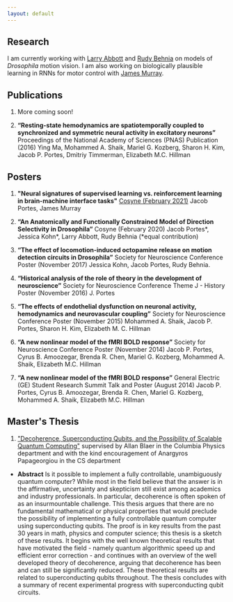 ```yaml
---
layout: default
---
```


## Research

I am currently working with [Larry Abbott](https://zuckermaninstitute.columbia.edu/larry-f-abbott-phd) and [Rudy Behnia](http://behnialab.neuroscience.columbia.edu/) on models of *Drosophila* motion vision. I am also working on biologically plausible learning in RNNs for motor control with [James Murray](https://murraylab.uoregon.edu/).


## Publications

1. More coming soon!

2. **“Resting-state hemodynamics are spatiotemporally coupled to synchronized and symmetric neural activity in excitatory neurons”** Proceedings of the National Academy of Sciences (PNAS) Publication (2016) Ying Ma, Mohammed A. Shaik, Mariel G. Kozberg, Sharon H. Kim, Jacob P. Portes, Dmitriy Timmerman, Elizabeth M.C. Hillman


## Posters

1. **"Neural signatures of supervised learning vs. reinforcement learning in brain-machine interface tasks"** [Cosyne (February 2021)](http://www.cosyne.org/c/index.php?title=Cosyne2021_Program) Jacob Portes, James Murray

2.	**“An Anatomically and Functionally Constrained Model of Direction Selectivity in Drosophila”** Cosyne (February 2020) Jacob Portes\*, Jessica Kohn\*, Larry Abbott, Rudy Behnia (*equal contribution)

3.	**“The effect of locomotion-induced octopamine release on motion detection circuits in Drosophila”** Society for Neuroscience Conference Poster (November 2017) Jessica Kohn, Jacob Portes, Rudy Behnia.

4.	**“Historical analysis of the role of theory in the development of neuroscience”** Society for Neuroscience Conference Theme J - History Poster (November 2016) J. Portes

5.	**“The effects of endothelial dysfunction on neuronal activity, hemodynamics and neurovascular coupling”** Society for Neuroscience Conference Poster (November 2015) Mohammed A. Shaik, Jacob P. Portes, Sharon H. Kim, Elizabeth M. C. Hillman

6.	**“A new nonlinear model of the fMRI BOLD response”** Society for Neuroscience Conference Poster (November 2014) Jacob P. Portes, Cyrus B. Amoozegar, Brenda R. Chen, Mariel G. Kozberg, Mohammed A. Shaik, Elizabeth M.C. Hillman

7.	**“A new nonlinear model of the fMRI BOLD response”** General Electric (GE) Student Research Summit Talk and Poster (August 2014) Jacob P. Portes, Cyrus B. Amoozegar, Brenda R. Chen, Mariel G. Kozberg, Mohammed A. Shaik, Elizabeth M.C. Hillman

## Master's Thesis

1. ["Decoherence, Superconducting Qubits, and the Possibility of Scalable Quantum Computing"](/files/decoherence-superconducting-qubitsWEBv2.pdf) supervised by Allan Blaer in the Columbia Physics department and with the kind encouragement of Anargyros Papageorgiou in the CS department
  * **Abstract** Is it possible to implement a fully controllable, unambiguously quantum computer? While most in the field believe that the answer is in the affirmative, uncertainty and skepticism still exist among academics and industry professionals. In particular, decoherence is often spoken of as an insurmountable challenge. This thesis argues that there are no fundamental mathematical or physical properties that would preclude the possibility of implementing a fully controllable quantum computer using superconducting qubits. The proof is in key results from the past 30 years in math, physics and computer science; this thesis is a sketch of these results. It begins with the well known theoretical results that have motivated the field - namely quantum algorithmic speed up and efficient error correction - and continues with an overview of the well developed theory of decoherence, arguing that decoherence has been and can still be significantly reduced. These theoretical results are related to superconducting qubits throughout. The thesis concludes with a summary of recent experimental progress with superconducting qubit circuits.
